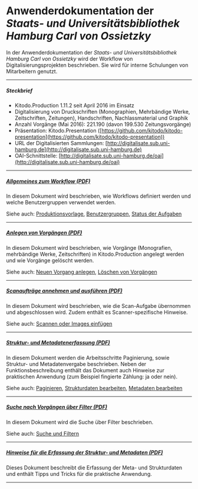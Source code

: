 # Anwenderdokumentation der _Staats- und Universitätsbibliothek Hamburg Carl von Ossietzky_ 

In der Anwenderdokumentation der _Staats- und Universitätsbibliothek Hamburg Carl von Ossietzky_ wird der Workflow von Digitalisierungsprojekten beschrieben. Sie wird für interne Schulungen von Mitarbeitern genutzt. 

---

##### _Steckbrief_ 

- Kitodo.Production 1.11.2 seit April 2016 im Einsatz
- Digitalisierung von Druckschriften (Monographien, Mehrbändige Werke, Zeitschriften, Zeitungen), Handschriften, Nachlassmaterial und Graphik 
- Anzahl Vorgänge (Mai 2016): 221.190 (davon 199.530 Zeitungsvorgänge)
- Präsentation: Kitodo.Presentation ([https://github.com/kitodo/kitodo-presentation](https://github.com/kitodo/kitodo-presentation))
- URL der Digitalisierten Sammlungen: [http://digitalisate.sub.uni-hamburg.de](http://digitalisate.sub.uni-hamburg.de)
- OAI-Schnittstelle: [http://digitalisate.sub.uni-hamburg.de/oai](http://digitalisate.sub.uni-hamburg.de/oai)

---

##### _[Allgemeines zum Workflow (PDF)](Allgemeines_zum_Workflow_Medienwerkstatt.pdf)_

In diesem Dokument wird beschrieben, wie Workflows definiert werden und welche Benutzergruppen verwendet werden. 

Siehe auch: [Produktionsvorlage](https://github.com/kitodo/kitodo-production/wiki/Produktionsvorlage),  [Benutzergruppen](https://github.com/kitodo/kitodo-production/wiki/Benutzergruppen), [Status der Aufgaben](https://github.com/kitodo/kitodo-production/wiki/Status-der-Aufgaben)

---

##### _[Anlegen von Vorgängen (PDF)](Anlegen_von_Vorgaengen_Medienwerkstatt.pdf)_

In diesem Dokument wird beschrieben, wie Vorgänge (Monografien, mehrbändige Werke, Zeitschriften) in Kitodo.Production angelegt werden und wie Vorgänge gelöscht werden. 

Siehe auch: [Neuen Vorgang anlegen](https://github.com/kitodo/kitodo-production/wiki/Neuen-Vorgang-anlegen), [Löschen von Vorgängen](https://github.com/kitodo/kitodo-production/wiki/L%C3%B6schen-von-Vorg%C3%A4ngen)

---

##### _[Scanaufträge annehmen und ausführen (PDF)](Scanauftraege_annehmen_und_ausfuehren_Medienwerkstatt.pdf)_

In diesem Dokument wird beschrieben, wie die Scan-Aufgabe übernommen und abgeschlossen wird. Zudem enthält es Scanner-spezifische Hinweise. 

Siehe auch: [Scannen oder Images einfügen](https://github.com/kitodo/kitodo-production/wiki/Scannen-oder-Images-einf%C3%BCgen) 

---

##### _[Struktur- und Metadatenerfassung (PDF)](Struktur_und_Metadatenerfassung_Medienwerkstatt.pdf)_

In diesem Dokument werden die Arbeitsschritte Paginierung, sowie Struktur- und Metadatenvergabe beschrieben. Neben der Funktionsbeschreibung enthält das Dokument auch Hinweise zur praktischen Anwendung (zum Beispiel fingierte Zählung: ja oder nein). 

Siehe auch: [Paginieren](https://github.com/kitodo/kitodo-production/wiki/Paginieren), [Strukturdaten bearbeiten](https://github.com/kitodo/kitodo-production/wiki/Strukturdaten-bearbeiten), [Metadaten bearbeiten](https://github.com/kitodo/kitodo-production/wiki/Metadaten-bearbeiten)

---

##### _[Suche nach Vorgängen über Filter (PDF)](Suche_nach_Vorgaengen_ueber_Filter_Medienwerkstatt.pdf)_

In diesem Dokument wird die Suche über Filter beschrieben. 

Siehe auch: [Suche und Filtern](https://github.com/kitodo/kitodo-production/wiki/Suche-und-Filtern)

---

##### _[Hinweise für die Erfassung der Struktur- und Metadaten (PDF)](Hinweise_fuer_die_Erfassung_der_Struktur_und_Metadaten_Medienwerkstatt.pdf)_

Dieses Dokument beschreibt die Erfassung der Meta- und Strukturdaten und enthält Tipps und Tricks für die praktische Anwendung.

---